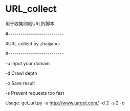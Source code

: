 ﻿# URL_collect
用于收集网站URL的脚本


#---------------------------

#URL collect by zhaijiahui

#---------------------------


-u  Input your domain

-d  Crawl depth

-o  Save result

-s  Prevent requests too fast

Usage: get_url.py -u http://www.target.com/ -d 2 -s 2 -o

